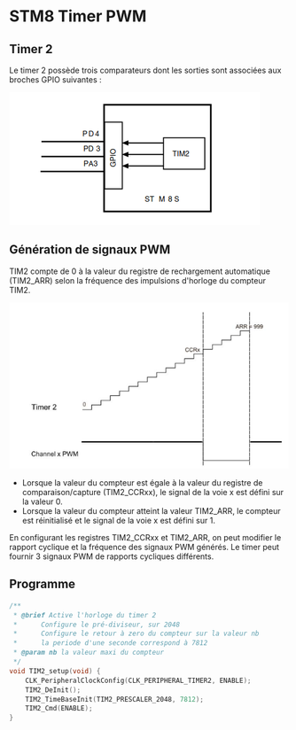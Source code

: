 ﻿# STM8 Timer PWM

## Timer 2
Le timer 2 possède trois comparateurs dont les sorties sont associées aux broches GPIO suivantes :

![timer 2](/04_pwm/Timer2.png)
 

##  Génération de signaux PWM

TIM2 compte de 0 à la valeur du registre de rechargement automatique (TIM2_ARR) selon la fréquence des impulsions d'horloge du compteur TIM2.

![pwm_generation](/04_pwm/pwm_generation.png)


 - Lorsque la valeur du compteur est égale à la valeur du registre de comparaison/capture (TIM2_CCRxx), le signal de la voie x est défini sur la valeur 0.
 - Lorsque la valeur du compteur atteint la valeur TIM2_ARR, le compteur
   est réinitialisé et le signal de la voie x est défini sur 1.

En configurant les registres TIM2_CCRxx et TIM2_ARR, on peut  modifier le rapport cyclique et la fréquence des signaux PWM générés.
Le timer peut fournir  3 signaux PWM de rapports cycliques différents.




## Programme
```c
/**
 * @brief Active l'horloge du timer 2
 *      Configure le pré-diviseur, sur 2048
 *      Configure le retour à zero du compteur sur la valeur nb
 *      la periode d'une seconde correspond à 7812
 * @param nb la valeur maxi du compteur
 */
void TIM2_setup(void) {
	CLK_PeripheralClockConfig(CLK_PERIPHERAL_TIMER2, ENABLE);
    TIM2_DeInit();
    TIM2_TimeBaseInit(TIM2_PRESCALER_2048, 7812); 
    TIM2_Cmd(ENABLE);
}
```


